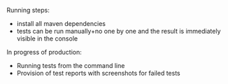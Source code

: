 
Running steps:
- install all maven dependencies
- tests can be run manually+no one by one and the result is immediately visible in the console

In progress of production:
- Running tests from the command line
- Provision of test reports with screenshots for failed tests